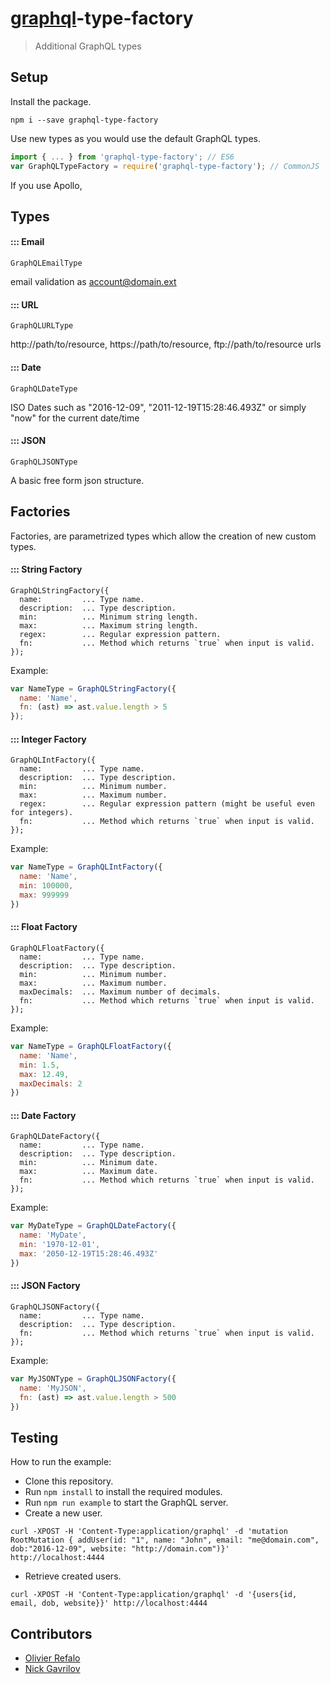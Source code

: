# [graphql](http://graphql.org/)-type-factory

> Additional GraphQL types

## Setup

Install the package.

```
npm i --save graphql-type-factory
```

Use new types as you would use the default GraphQL types.

```js
import { ... } from 'graphql-type-factory'; // ES6
var GraphQLTypeFactory = require('graphql-type-factory'); // CommonJS
```

If you use Apollo, 


## Types

#### ::: Email

```
GraphQLEmailType
```

email validation as account@domain.ext

#### ::: URL

```
GraphQLURLType
```

http://path/to/resource, https://path/to/resource, ftp://path/to/resource urls

#### ::: Date

```
GraphQLDateType
```

ISO Dates such as "2016-12-09", "2011-12-19T15:28:46.493Z" or simply "now" for the current date/time

#### ::: JSON

```
GraphQLJSONType
```

A basic free form json structure.


## Factories

Factories, are parametrized types which allow the creation of new custom types.

#### ::: String Factory

```
GraphQLStringFactory({
  name:         ... Type name.
  description:  ... Type description.
  min:          ... Minimum string length.
  max:          ... Maximum string length.
  regex:        ... Regular expression pattern.
  fn:           ... Method which returns `true` when input is valid.
});
```

Example:

```js
var NameType = GraphQLStringFactory({
  name: 'Name',
  fn: (ast) => ast.value.length > 5
});
```

#### ::: Integer Factory

```
GraphQLIntFactory({
  name:         ... Type name.
  description:  ... Type description.
  min:          ... Minimum number.
  max:          ... Maximum number.
  regex:        ... Regular expression pattern (might be useful even for integers).
  fn:           ... Method which returns `true` when input is valid.
});
```

Example:

```js
var NameType = GraphQLIntFactory({
  name: 'Name',
  min: 100000,
  max: 999999
})
```

#### ::: Float Factory

```
GraphQLFloatFactory({
  name:         ... Type name.
  description:  ... Type description.
  min:          ... Minimum number.
  max:          ... Maximum number.
  maxDecimals:  ... Maximum number of decimals.
  fn:           ... Method which returns `true` when input is valid.
});
```

Example:

```js
var NameType = GraphQLFloatFactory({
  name: 'Name',
  min: 1.5,
  max: 12.49,
  maxDecimals: 2
})
```

#### ::: Date Factory

```
GraphQLDateFactory({
  name:         ... Type name.
  description:  ... Type description.
  min:          ... Minimum date.
  max:          ... Maximum date.
  fn:           ... Method which returns `true` when input is valid.
});
```

Example:

```js
var MyDateType = GraphQLDateFactory({
  name: 'MyDate',
  min: '1970-12-01',
  max: '2050-12-19T15:28:46.493Z'
})
```
#### ::: JSON Factory

```
GraphQLJSONFactory({
  name:         ... Type name.
  description:  ... Type description.
  fn:           ... Method which returns `true` when input is valid.
});
```

Example:

```js
var MyJSONType = GraphQLJSONFactory({
  name: 'MyJSON',
  fn: (ast) => ast.value.length > 500
})
```




## Testing

How to run the example:

* Clone this repository.
* Run `npm install` to install the required modules.
* Run `npm run example` to start the GraphQL server.
* Create a new user.
```
curl -XPOST -H 'Content-Type:application/graphql' -d 'mutation RootMutation { addUser(id: "1", name: "John", email: "me@domain.com", dob:"2016-12-09", website: "http://domain.com")}' http://localhost:4444
```
* Retrieve created users.
```
curl -XPOST -H 'Content-Type:application/graphql' -d '{users{id, email, dob, website}}' http://localhost:4444
```


## Contributors

* [Olivier Refalo](https://github.com/orefalo)
* [Nick Gavrilov](https://github.com/ilearnio)